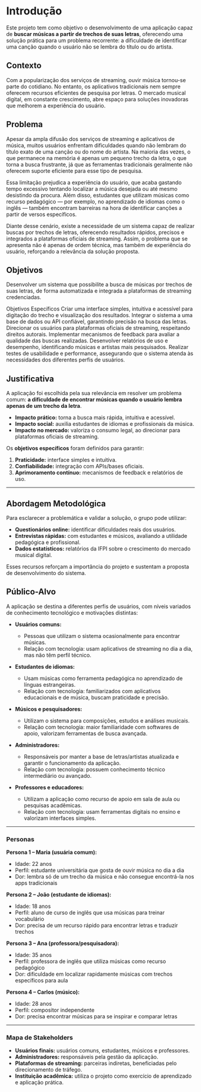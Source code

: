 # Introdução

Este projeto tem como objetivo o desenvolvimento de uma aplicação capaz de **buscar músicas a partir de trechos de suas letras**, oferecendo uma solução prática para um problema recorrente: a dificuldade de identificar uma canção quando o usuário não se lembra do título ou do artista.  

## Contexto  

Com a popularização dos serviços de streaming, ouvir música tornou-se parte do cotidiano. No entanto, os aplicativos tradicionais nem sempre oferecem recursos eficientes de pesquisa por letras. O mercado musical digital, em constante crescimento, abre espaço para soluções inovadoras que melhorem a experiência do usuário.  


## Problema
Apesar da ampla difusão dos serviços de streaming e aplicativos de música, muitos usuários enfrentam dificuldades quando não lembram do título exato de uma canção ou do nome do artista. Na maioria das vezes, o que permanece na memória é apenas um pequeno trecho da letra, o que torna a busca frustrante, já que as ferramentas tradicionais geralmente não oferecem suporte eficiente para esse tipo de pesquisa.

Essa limitação prejudica a experiência do usuário, que acaba gastando tempo excessivo tentando localizar a música desejada ou até mesmo desistindo da procura. Além disso, estudantes que utilizam músicas como recurso pedagógico — por exemplo, no aprendizado de idiomas como o inglês — também encontram barreiras na hora de identificar canções a partir de versos específicos.

Diante desse cenário, existe a necessidade de um sistema capaz de realizar buscas por trechos de letras, oferecendo resultados rápidos, precisos e integrados a plataformas oficiais de streaming. Assim, o problema que se apresenta não é apenas de ordem técnica, mas também de experiência do usuário, reforçando a relevância da solução
proposta.


## Objetivos

Desenvolver um sistema que possibilite a busca de músicas por trechos de suas letras, de forma automatizada e integrada a plataformas de streaming credenciadas.

Objetivos Específicos
 Criar uma interface simples, intuitiva e acessível para digitação do trecho e visualização dos resultados.
 Integrar o sistema a uma base de dados ou API confiável, garantindo precisão na busca das letras.
 Direcionar os usuários para plataformas oficiais de streaming, respeitando direitos autorais.
 Implementar mecanismos de feedback para avaliar a qualidade das buscas realizadas.
 Desenvolver relatórios de uso e desempenho, identificando músicas e artistas mais pesquisados.
 Realizar testes de usabilidade e performance, assegurando que o sistema atenda às necessidades dos diferentes perfis de usuários.


## Justificativa

A aplicação foi escolhida pela sua relevância em resolver um problema comum: **a dificuldade de encontrar músicas quando o usuário lembra apenas de um trecho da letra**.  

- **Impacto prático:** torna a busca mais rápida, intuitiva e acessível.  
- **Impacto social:** auxilia estudantes de idiomas e profissionais da música.  
- **Impacto no mercado:** valoriza o consumo legal, ao direcionar para plataformas oficiais de streaming.  

Os **objetivos específicos** foram definidos para garantir:  
1. **Praticidade:** interface simples e intuitiva.  
2. **Confiabilidade:** integração com APIs/bases oficiais.  
3. **Aprimoramento contínuo:** mecanismos de feedback e relatórios de uso.  

---

## Abordagem Metodológica  

Para esclarecer a problemática e validar a solução, o grupo pode utilizar:  
- **Questionários online:** identificar dificuldades reais dos usuários.  
- **Entrevistas rápidas:** com estudantes e músicos, avaliando a utilidade pedagógica e profissional.  
- **Dados estatísticos:** relatórios da IFPI sobre o crescimento do mercado musical digital.  

Esses recursos reforçam a importância do projeto e sustentam a proposta de desenvolvimento do sistema.  


## Público-Alvo  

A aplicação se destina a diferentes perfis de usuários, com níveis variados de conhecimento tecnológico e motivações distintas:  

- **Usuários comuns:**  
  - Pessoas que utilizam o sistema ocasionalmente para encontrar músicas.  
  - Relação com tecnologia: usam aplicativos de streaming no dia a dia, mas não têm perfil técnico.  

- **Estudantes de idiomas:**  
  - Usam músicas como ferramenta pedagógica no aprendizado de línguas estrangeiras.  
  - Relação com tecnologia: familiarizados com aplicativos educacionais e de música, buscam praticidade e precisão.  

- **Músicos e pesquisadores:**  
  - Utilizam o sistema para composições, estudos e análises musicais.  
  - Relação com tecnologia: maior familiaridade com softwares de apoio, valorizam ferramentas de busca avançada.  

- **Administradores:**  
  - Responsáveis por manter a base de letras/artistas atualizada e garantir o funcionamento da aplicação.  
  - Relação com tecnologia: possuem conhecimento técnico intermediário ou avançado.  

- **Professores e educadores:**  
  - Utilizam a aplicação como recurso de apoio em sala de aula ou pesquisas acadêmicas.  
  - Relação com tecnologia: usam ferramentas digitais no ensino e valorizam interfaces simples.  

---

### Personas  

**Persona 1 – Maria (usuária comum):**  
- Idade: 22 anos  
- Perfil: estudante universitária que gosta de ouvir música no dia a dia  
- Dor: lembra só de um trecho da música e não consegue encontrá-la nos apps tradicionais  

**Persona 2 – João (estudante de idiomas):**  
- Idade: 18 anos  
- Perfil: aluno de curso de inglês que usa músicas para treinar vocabulário  
- Dor: precisa de um recurso rápido para encontrar letras e traduzir trechos  

**Persona 3 – Ana (professora/pesquisadora):**  
- Idade: 35 anos  
- Perfil: professora de inglês que utiliza músicas como recurso pedagógico  
- Dor: dificuldade em localizar rapidamente músicas com trechos específicos para aula  

**Persona 4 – Carlos (músico):**  
- Idade: 28 anos  
- Perfil: compositor independente  
- Dor: precisa encontrar músicas para se inspirar e comparar letras  

---

### Mapa de Stakeholders  

- **Usuários finais:** usuários comuns, estudantes, músicos e professores.  
- **Administradores:** responsáveis pela gestão da aplicação.  
- **Plataformas de streaming:** parceiras indiretas, beneficiadas pelo direcionamento de tráfego.  
- **Instituição acadêmica:** utiliza o projeto como exercício de aprendizado e aplicação prática.  



